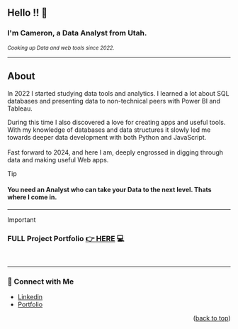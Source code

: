 <a name="readme-top"></a>
<a name="contact-me"></a>

<p align="right">
  <img src="https://komarev.com/ghpvc/?username=CameronCSS&style=flat" alt="">
</p>

## Hello !! 👋


### I'm **Cameron**, a Data Analyst from Utah.


<sub><em> Cooking up Data and web tools since 2022. </em> </sub>
<br>
<hr>

## **About**

In 2022 I started studying data tools and analytics. I learned a lot about SQL databases and presenting data to non-technical peers with Power BI and Tableau.

During this time I also discovered a love for creating apps and useful tools. With my knowledge of databases and data structures it slowly led me towards deeper data development with both Python and JavaScript.
<br>
<br>
Fast forward to 2024, and here I am, deeply engrossed in digging through data and making useful Web apps.

> [!TIP] 
> #### You need an Analyst who can take your Data to the next level. Thats where I come in.

----
> [!IMPORTANT]
> ### FULL Project Portfolio [👉 HERE](https://github.com/CameronCSS/PersonalProjects/blob/main/README.md) :computer:
<br>

----

### 💬 Connect with Me <br>

* [Linkedin](https://www.linkedin.com/in/cameron-css/) <br>
* [Portfolio](https://camdoesdata.com/) <br>
 


<p align="right">(<a href="#readme-top">back to top</a>)</p>
